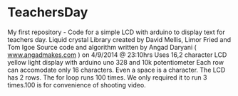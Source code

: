 TeachersDay
===========

My first repository - Code for a simple LCD with arduino to display text for teachers day.
Liquid crystal Library created by David Mellis, Limor Fried and Tom Igoe
Source code and algorithm written by Angad Daryani ( www.angadmakes.com ) on 4/9/2014 @ 23:10hrs
Uses 16,2 character LCD yellow light display with arduino uno 328 and 10k potentiometer
Each row can accomodate only 16 characters. Even a space is a character. The LCD has 2 rows.
The for loop runs 100 times. We only required it to run 3 times.100 is for convenience of shooting video.
